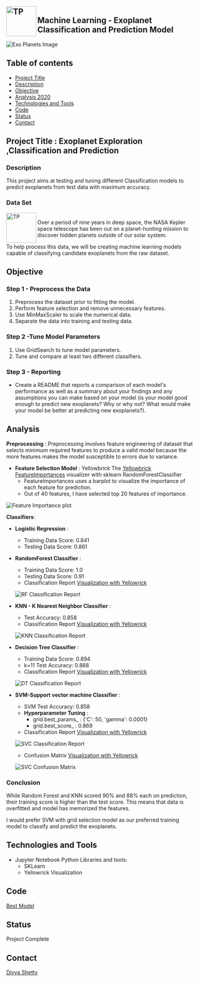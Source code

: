 
<img src="./Images/ML.jpg" alt="TP" align='left'  width="80" height="80"><br/>
**Machine Learning - Exoplanet Classification and Prediction Model**
---

![Exo Planets Image](./Images/exoplanets.jpg)


## Table of contents
* [Project Title](#description)
* [Description](#description)
* [Objective](#objective)
* [Analysis 2020](#analysis-2020)
* [Technologies and Tools](#technologies-and-tools)
* [Code](#code)
* [Status](#status)
* [Contact](#contact)


## Project Title : Exoplanet Exploration ,Classification and Prediction

### Description 
This project aims at testing and tuning different Classification models to predict exoplanets from test data with maximum accuracy. 

### Data Set
<a href= "https://www.kaggle.com/nasa/kepler-exoplanet-search-results" alt="dataset"><img src="./Images/nasa.jpg" alt="TP" align='left'  width="80" height="80"></a><br/>
Over a period of nine years in deep space, the NASA Kepler space telescope has been out on a planet-hunting mission to discover hidden planets outside of our solar system.

To help process this data, we will be creating  machine learning models capable of classifying candidate exoplanets from the raw dataset.
		

## Objective

### Step 1 - Preprocess the Data
1. Preprocess the dataset prior to fitting the model.
2. Perform feature selection and remove unnecessary features.
3. Use MinMaxScaler to scale the numerical data.
4. Separate the data into training and testing data.	
    
### Step 2 -Tune Model Parameters
1. Use GridSearch to tune model parameters.
2. Tune and compare at least two different classifiers.	

### Step 3 - Reporting
- Create a README that reports a comparison of each model's performance as well as a summary about your findings and any assumptions you can make based on your model (is your model good enough to predict new exoplanets? Why or why not? What would make your model be better at predicting new exoplanets?).


## Analysis 
__Preprocessing__ : Preprocessing involves feature engineering of dataset that selects minimum required features to produce a valid model because the more features makes the model susceptible to errors due to variance.

- __Feature Selection Model__ : Yellowbrick The [Yellowbrick FeatureImportances](https://www.scikit-yb.org/en/latest/api/model_selection/importances.html) visualizer with sklearn RandomForestClassifier
	* FeatureImportances uses a barplot to visualize the importance of each feature for prediction. 
	* Out of 40 features, I have selected top 20 features of importance.

![Feature Importance plot](./Images/RF_FeatureImportances.png)


__Classifiers__: 

- __Logistic Regression__ :
	* Training Data Score: 0.841
	* Testing Data Score: 0.861
	
- __RandomForest Classifier__ :
	* Training Data Score: 1.0
	* Testing Data Score: 0.91
	* Classification Report [Visualization with Yellowrick](https://www.scikit-yb.org/en/latest/api/classifier/classification_report.html)
	
	![RF Classification Report ](./Images/RF_ClassificationReport.png)

- __KNN - K Nearest Neighbor Classifier__ :
	* Test Accuracy: 0.858
	* Classification Report [Visualization with Yellowrick](https://www.scikit-yb.org/en/latest/api/classifier/classification_report.html)
	
	![KNN Classification Report ](./Images/KNN_ClassificationReport.png)

- __Decision Tree Classifier__ :
	* Training Data Score: 0.894
	* k=11 Test Accuracy: 0.888
	* Classification Report [Visualization with Yellowrick](https://www.scikit-yb.org/en/latest/api/classifier/classification_report.html)
	
	![DT Classification Report ](./Images/DT_ClassificationReport.png)

- __SVM-Support vector machine Classifier__ :
	* SVM Test Accuracy: 0.858
	* __Hyperparameter Tuning__ : 
		* grid.best_params_ : {'C': 50, 'gamma': 0.0001}
		* grid.best_score_ : 0.869
	* Classification Report [Visualization with Yellowrick](https://www.scikit-yb.org/en/latest/api/classifier/classification_report.html)
	
	![SVC Classification Report ](./Images/svc_classification_report.jpg)

	* Confusion Matrix [Visualization with Yellowrick](https://www.scikit-yb.org/en/latest/api/classifier/confusion_matrix.html)

	![SVC Confusion Matrix ](./Images/SVC_ConfusionMatrix.png)

### Conclusion
While Random Forest and KNN scored 90% and 88% each on prediction, their training score is higher than the test score. This means that data is overfitted and model has memorized the features.

I would prefer SVM with grid selection model as our preferred training model to classify and predict the exoplanets.



## Technologies and Tools
* Jupyter Notebook
Python Libraries and tools:
	* SKLearn 
	* Yellowrick Visualization	
	

## Code 
[Best Model](./Divya_Shetty.sav)


## Status
Project Complete


## Contact
 [Divya Shetty](https://github.com/divya-gh)


